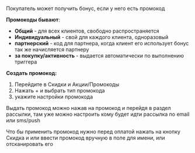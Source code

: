 Покупатель может получить бонус, если у него есть промокод

**Промокоды бывают**:
- **Общий** - для всех клиентов, свободно распространяется
- **Индивидуальный** - свой для каждого клиента, одноразовый
- **партнерский** - код для партнера, когда клиент его использует бонус так же начисляется партнеру
- **за покупку/активность** - выдается автоматически по выполнению триггера

**Создать промокод:**
1. Перейдите в Скидки и Акции/Промокоды
2. Нажать + и выбрать тип промокода
3. укажите настройки промокода

Выдать промокод можно нажав на промокод и перейдя в раздел рассылки, там уже можно настроить кому будет идти рассылка по email или sms/push

Что бы применить промокод нужно перед оплатой нажать на кнопку Скидка и или ввести промокод вручную в поле для имени, или отсканировать его